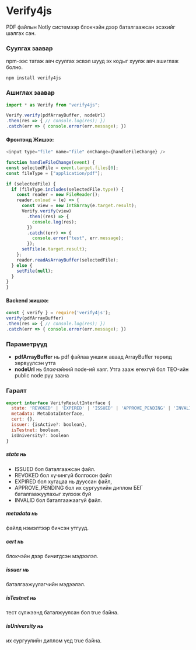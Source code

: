 ﻿# Verify4js
PDF файлын Notly системээр блокчэйн дээр баталгаажсан эсэхийг шалгах сан.

### Суулгах заавар

npm-ээс татаж авч суулгах эсвэл шууд эх кодыг хуулж авч ашиглаж болно. <br/>
```shell
npm install verify4js
```

### Ашиглах заавар
```js
import * as Verify from "verify4js";

Verify.verify(pdfArrayBuffer, nodeUrl)
.then(res => { // console.log(res); })
.catch(err => { console.error(err.message); })
```
#### Фронтэнд Жишээ:
```js
<input type="file" name="file" onChange={handleFileChange} />

function handleFileChange(event) {
const selectedFile = event.target.files[0];
const fileType = ["application/pdf"];

if (selectedFile) {
  if (fileType.includes(selectedFile.type)) {
    const reader = new FileReader(); 
    reader.onload = (e) => { 
      const view = new Int8Array(e.target.result); 
      Verify.verify(view)
        .then((res) => {
          console.log(res);
        })
        .catch((err) => {
          console.error("test", err.message); 
        });
      setFile(e.target.result);
    };
    reader.readAsArrayBuffer(selectedFile);
  } else {
    setFile(null);
  }
}
}
```
#### Backend жишээ:

```js
const { verify } = require('verify4js');
verify(pdfArrayBuffer)
.then(res => { // console.log(res); })
.catch(err => { console.error(err.message); })
```

### Параметрүүд

- **pdfArrayBuffer** нь pdf файлаа уншиж аваад ArrayBuffer төрөлд хөрвүүлсэн утга
- **nodeUrl** нь блокчэйний node-ий хаяг. Утга зааж өгөхгүй бол TEO-ийн public node рүү заана

### Гаралт

```js
export interface VerifyResultInterface { 
  state: 'REVOKED' | 'EXPIRED' | 'ISSUED' | 'APPROVE_PENDING' | 'INVALID',
  metadata: MetaDataInterface, 
  cert: {}, 
  issuer: {isActive?: boolean}, 
  isTestnet: boolean, 
  isUniversity?: boolean 
}
```

##### state нь
- ISSUED бол баталгаажсан файл. 
- REVOKED бол хүчингүй болгосон файл
- EXPIRED бол хугацаа нь дууссан файл,
- APPROVE_PENDING бол их сургуулийн диплом БЕГ баталгаажуулахыг хүлээж буй
- INVALID бол баталгаажаагүй файл.
##### metadata нь 
файлд нэмэлтээр бичсэн утгууд.
##### cert нь 
блокчэйн дээр бичигдсэн мэдээлэл.
##### issuer нь 
баталгаажуулагчийн мэдээлэл.
##### isTestnet нь 
тест сүлжээнд баталжуулсан бол true байна.
##### isUniversity нь 
их сургуулийн диплом үед true байна.
